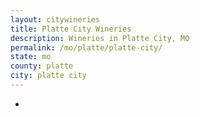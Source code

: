 ```yaml
---
layout: citywineries
title: Platte City Wineries
description: Wineries in Platte City, MO
permalink: /mo/platte/platte-city/
state: mo
county: platte
city: platte city
---
```

-
